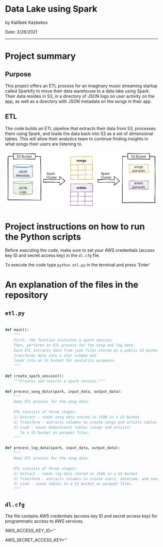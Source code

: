 # Data Lake using Spark

by Kallibek Kazbekov

Date: 3/26/2021

---
# Project summary

## Purpose

This project offers an ETL process for an imaginary music streaming startup called Sparkify to move their data warehouse to a data lake using Spark. Their data resides in S3, in a directory of JSON logs on user activity on the app, as well as a directory with JSON metadata on the songs in their app.

## ETL

The code builds an ETL pipeline that extracts their data from S3, processes them using Spark, and loads the data back into S3 as a set of dimensional tables. This will allow their analytics team to continue finding insights in what songs their users are listening to.

![Alt text](Data_Lake_using_Spark.png?raw=true "Data Lake using Spark")

# Project instructions on how to run the Python scripts

Before executing the code, make sure to set your AWS credentials (access key ID  and secret access key) in the `dl.cfg` file.

To execute the code type `python etl.py` in the terminal and press 'Enter'

# An explanation of the files in the repository

## `etl.py`

```python

def main():
    """
    First, the function initiates a spark session.
    Then, performs an ETL process for the song and log data.
    Each ETL extracts data from json files stored on a public S3 bucket, 
    transforms data into a star schema and 
    loads into an S3 bucket for analytics purposes. 
    """
    
def create_spark_session():
    """Creates and returns a spark session."""

def process_song_data(spark, input_data, output_data):
    """
    Does ETL process for the song data.
    
    ETL consists of three stages:
    1) Extract - reads song data stored in JSON in a S3 bucket 
    2) Transform - extracts columns to create songs and artists tables
    3) Load - saves dimentional tables (songs and artists) 
       to a S3 bucket as parquet files. 
    """
    
def process_log_data(spark, input_data, output_data):
    """
    Does ETL process for the song data.
    
    ETL consists of three stages:
    1) Extract - reads log data stored in JSON in a S3 bucket 
    2) Transform - extracts columns to create users, datetime, and songplays tables
    3) Load - saves tables to a S3 bucket as parquet files. 
    """
```    
## `dl.cfg`

The file contains AWS credentials (access key ID  and secret access key) 
for programmatic access to AWS services.

AWS_ACCESS_KEY_ID=''

AWS_SECRET_ACCESS_KEY=''
